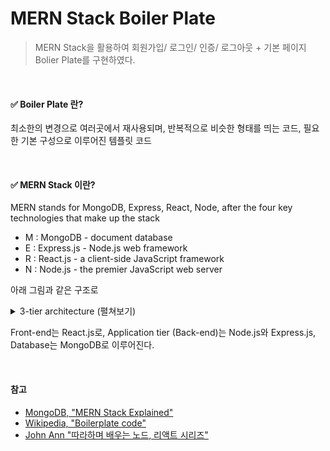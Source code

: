 # MERN Stack Boiler Plate

> MERN Stack을 활용하여 회원가입/ 로그인/ 인증/ 로그아웃 + 기본 페이지 Bolier Plate를 구현하였다.

<br/> 

#### ✅ Boiler Plate 란?

최소한의 변경으로 여러곳에서 재사용되며, 반복적으로 비슷한 형태를 띄는 코드, 필요한 기본 구성으로 이루어진 템플릿 코드 

<br/> 

#### ✅ MERN Stack 이란?

MERN stands for MongoDB, Express, React, Node, after the four key technologies that make up the stack

* M : MongoDB - document database
* E : Express.js - Node.js web framework
* R : React.js  - a client-side JavaScript framework
* N : Node.js - the premier JavaScript web server

아래 그림과 같은 구조로 

<details>
<summary>3-tier architecture (펼쳐보기) </summary>
  <div markdown="1">
    
![mern-stack-b9q1kbudz0](https://user-images.githubusercontent.com/76926509/155841534-85960a58-4edb-4912-830b-04ae5f8db627.jpg)
    
  </div>
</details>


Front-end는 React.js로, Application tier (Back-end)는 Node.js와 Express.js, Database는 MongoDB로 이루어진다.



<br/> 

#### 참고

* [MongoDB, "MERN Stack Explained"](https://www.mongodb.com/mern-stack)
* [Wikipedia, "Boilerplate code"](https://en.wikipedia.org/wiki/Boilerplate_code)
* [John Ann "따라하며 배우는 노드, 리액트 시리즈"](https://www.inflearn.com/course/%EB%94%B0%EB%9D%BC%ED%95%98%EB%A9%B0-%EB%B0%B0%EC%9A%B0%EB%8A%94-%EB%85%B8%EB%93%9C-%EB%A6%AC%EC%95%A1%ED%8A%B8-%EA%B8%B0%EB%B3%B8/dashboard)

